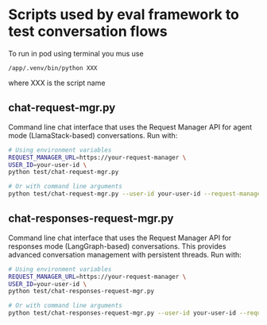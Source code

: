 # Scripts used by eval framework to test conversation flows

To run in pod using terminal you mus use 

```
/app/.venv/bin/python XXX
```

where XXX is the script name

## chat-request-mgr.py

Command line chat interface that uses the Request Manager API
for agent mode (LlamaStack-based) conversations. Run with:

```bash
# Using environment variables
REQUEST_MANAGER_URL=https://your-request-manager \
USER_ID=your-user-id \
python test/chat-request-mgr.py

# Or with command line arguments
python test/chat-request-mgr.py --user-id your-user-id --request-manager-url https://your-request-manager
```

## chat-responses-request-mgr.py

Command line chat interface that uses the Request Manager API
for responses mode (LangGraph-based) conversations. This provides
advanced conversation management with persistent threads. Run with:

```bash
# Using environment variables
REQUEST_MANAGER_URL=https://your-request-manager \
USER_ID=your-user-id \
python test/chat-responses-request-mgr.py

# Or with command line arguments
python test/chat-responses-request-mgr.py --user-id your-user-id --request-manager-url https://your-request-manager --debug
```

